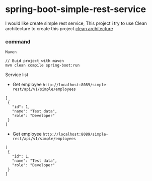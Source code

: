# spring-boot-simple-rest-service
I would like create simple rest service,
This project i try to use Clean architecture to create this project [clean architecture](eliostvs/clean-architecture-delivery-example)

### command
``
Maven
``

```
// Buid project with maven
mvn clean compile spring-boot:run
```
Service list
 - Get employee ``http://localhost:8089/simple-rest/api/v1/simple/employees``
 ```
[
  {
    "id": 1,
    "name": "Test data",
    "role": "Developer"
  }
]
```

 - Get employee ``http://localhost:8089/simple-rest/api/v1/simple/employees``
 ```
[
  {
    "id": 1,
    "name": "Test data",
    "role": "Developer"
  }
]
```